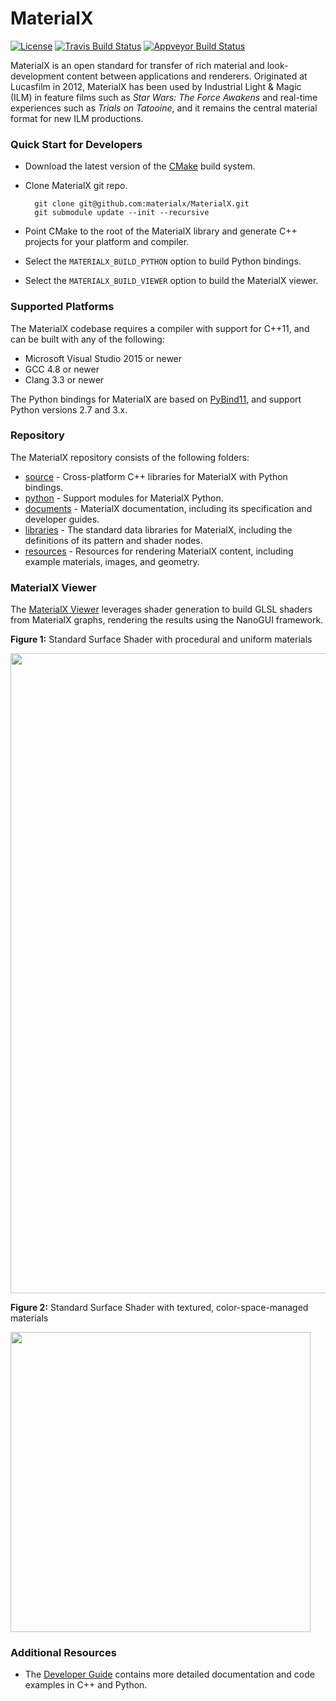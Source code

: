 # MaterialX

[![License](https://img.shields.io/badge/License-Apache%202.0-blue.svg)](https://github.com/materialx/MaterialX/blob/master/LICENSE.txt)
[![Travis Build Status](https://travis-ci.org/materialx/MaterialX.svg?branch=master)](https://travis-ci.org/materialx/MaterialX)
[![Appveyor Build Status](https://ci.appveyor.com/api/projects/status/pmlxnp5m1fve11k0?svg=true)](https://ci.appveyor.com/project/jstone-lucasfilm/materialx)

MaterialX is an open standard for transfer of rich material and look-development content between applications and renderers.  Originated at Lucasfilm in 2012, MaterialX has been used by Industrial Light & Magic (ILM) in feature films such as _Star Wars: The Force Awakens_ and real-time experiences such as _Trials on Tatooine_, and it remains the central material format for new ILM productions.

### Quick Start for Developers

- Download the latest version of the [CMake](https://cmake.org/) build system.
- Clone MaterialX git repo.

        git clone git@github.com:materialx/MaterialX.git
        git submodule update --init --recursive
        
- Point CMake to the root of the MaterialX library and generate C++ projects for your platform and compiler.
- Select the `MATERIALX_BUILD_PYTHON` option to build Python bindings.
- Select the `MATERIALX_BUILD_VIEWER` option to build the MaterialX viewer.

### Supported Platforms

The MaterialX codebase requires a compiler with support for C++11, and can be built with any of the following:

- Microsoft Visual Studio 2015 or newer
- GCC 4.8 or newer
- Clang 3.3 or newer

The Python bindings for MaterialX are based on [PyBind11](https://github.com/pybind/pybind11), and support Python versions 2.7 and 3.x.

### Repository

The MaterialX repository consists of the following folders:

- [source](source) - Cross-platform C++ libraries for MaterialX with Python bindings.
- [python](python) - Support modules for MaterialX Python.
- [documents](documents) - MaterialX documentation, including its specification and developer guides.
- [libraries](libraries) - The standard data libraries for MaterialX, including the definitions of its pattern and shader nodes.
- [resources](resources) - Resources for rendering MaterialX content, including example materials, images, and geometry.

### MaterialX Viewer

The [MaterialX Viewer](documents/DeveloperGuide/Viewer.md) leverages shader generation to build GLSL shaders from MaterialX graphs, rendering the results using the NanoGUI framework.

**Figure 1:** Standard Surface Shader with procedural and uniform materials
<p><img src="/documents/Images/MaterialXView_StandardSurface_01.png" width="1024"></p>

**Figure 2:** Standard Surface Shader with textured, color-space-managed materials
<p><img src="/documents/Images/MaterialXView_StandardSurface_02.png" width="480"></p>

### Additional Resources

- The [Developer Guide](http://www.materialx.org/docs/api/index.html) contains more detailed documentation and code examples in C++ and Python.
